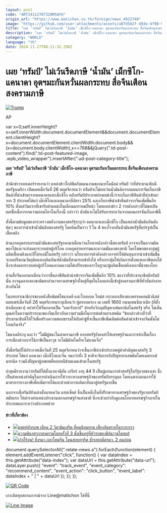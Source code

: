 ```yaml
---
layout: post
code: "ART24112707328MSAYU"
origin_url: "https://www.matichon.co.th/foreign/news_4922740"
image: "https://github.com/user-attachments/assets/a07d582f-493e-4f98-97b6-ef9be0fe6013"
title: "เผย ‘ทรัมป์’ ไม่เว้นรีดภาษี ‘น้ำมัน’ เม็กซิโก-แคนาดา อุตฯมะกันหวั่นผลกระทบ สื่อจีนเตือนสงครามภาษี"
description: "เผย 'ทรัมป์' ไม่เว้นรีดภาษี 'น้ำมัน' เม็กซิโก-แคนาดา อุตฯมะกันหวั่นผลกระทบ สื่อจีนเตือนสงครามภาษี"
category: "WORLD"
language: "th"
date: 2024-11-27T08:11:32.296Z
---
```


# เผย ‘ทรัมป์’ ไม่เว้นรีดภาษี ‘น้ำมัน’ เม็กซิโก-แคนาดา อุตฯมะกันหวั่นผลกระทบ สื่อจีนเตือนสงครามภาษี

[![](https://www.matichon.co.th/wp-content/uploads/2024/11/AP24320058254949-728.jpg "Trump")](https://www.matichon.co.th/wp-content/uploads/2024/11/AP24320058254949-728.jpg)

AP

var x=0;self.innerHeight?x=self.innerWidth:document.documentElement&&document.documentElement.clientHeight?x=document.documentElement.clientWidth:document.body&&(x=document.body.clientWidth),x<=768&&jQuery(".td-post-content").find(".td-post-featured-image, .wpb\_video\_wrapper").insertAfter(".ud-post-category-title");

**เผย ‘ทรัมป์’ ไม่เว้นรีดภาษี ‘น้ำมัน’ เม็กซิโก-แคนาดา อุตฯมะกันหวั่นผลกระทบ สื่อจีนเตือนสงครามภาษี**

สำนักข่าวรอยเตอร์รายงานว่า แหล่งข่าวใกล้ชิดกับแผนงานของนายโดนัลด์ ทรัมป์ ว่าที่ประธานาธิบดีสหรัฐอเมริกา เปิดเผยเมื่อวันที่ 26 พฤศจิกายนว่า ทรัมป์จะไม่ยกเว้นน้ำมันดิบจากแผนการจัดเก็บภาษีสินค้าที่นำเข้ามาจากแคนาดาและเม็กซิโก หลังทรัมป์ประกาศก่อนหน้านี้ว่าจะเก็บภาษีสินค้าที่นำเข้ามาจาก 3 ประเทศได้แก่ เม็กซิโกและแคนาดาที่อัตรา 25% และเก็บภาษีนำเข้าสินค้าจากจีนเพิ่มขึ้นอีก 10% ตั้งแต่วันแรกที่เขารับตำแหน่งในเดือนมกราคมปีหน้า โดยแหล่งข่าว 2 รายดังกล่าวที่ไม่ขอเปิดเผยชื่อเนื่องจากความอ่อนไหวในเรื่องนี้ กล่าวว่า น้ำมันจะไม่ได้รับการยกเว้นจากแผนการจัดเก็บภาษีนี้

ทั้งนี้ตามข้อมูลของกระทรวงพลังงานของสหรัฐระบุว่า แคนาดาและเม็กซิโก เป็นแหล่งน้ำมันดิบอันดับต้นๆ ของการนำเข้าน้ำมันดิบของสหรัฐ โดยคิดเป็นราว 1 ใน 4 ของโรงกลั่นน้ำมันสหรัฐที่แปรรูปเป็นเชื้อเพลิง

ด้านภาคอุตสาหกรรมน้ำมันของสหรัฐออกมาเตือนว่านโยบายดังกล่าวนี้ของทรัมป์ อาจจะเป็นความผิดพลาได้และจะส่งผลกระทบต่อผู้บริโภค ภาคอุตสาหกรรมและความมั่นคงของชาติ โดยโฆษกของกลุ่มผู้ผลิตเชื้อเพลิงและปิโตรเคมีในสหรัฐ กล่าวว่า นโยบายการค้าดังกล่าวอาจทำให้ต้นทุนการนำเข้าเพิ่มขึ้น จะลดปริมาณวัตถุดิบและผลิตภัณฑ์น้ำมันที่สามารถเข้าถึงได้ หรือกระตุ้นให้เกิดการตั้งกแพงภาษีตอบโต้ ซึ่งจะส่งผลกระทบต่อผู้บริโภคและลดความได้เปรียบของเราในฐานะผู้ผลิตเชื้อเพลิงเหลวชั้นำของโลก

ด้านสื่อจีนออกมาเตือนว่าการขึ้นภาษีสินค้านำเข้าจากจีนเพิ่มขึ้นอีก 10% ของว่าที่ประธานาธิบดีทรัมป์นั้น อาจฉุดลากสองชาติมหาอำนาจทางเศรษฐกิจใหญ่ที่สุดในโลกแห่งนี้เข้าสู่สงครามภาษีที่ห้ำหั่นทำลายล้างกันได้

ในบทบรรณาธิการของหนังสือพิมพ์ไชนาเดลี และโกลบอล ไทม์ส กระบอกเสียงของพรรคคอมมิวนิสต์ เผยแพร่เมื่อวันที่ 26 พฤศจิกายนระบุเตือนว่า ผู้ครอบครอง ณ เลขที่ 1600 ถนนเพนซิลเวเนีย (ที่ตั้งทำเนียบขาว) อย่าทำให้จีนกลายเป็น “แพะรับบาป” สำหรับวิกฤตปัญหาเฟนทานิลในสหรัฐ หรือ ไม่เห็นคุณค่าในความปรารถนาของจีนเกี่ยวกับความร่วมมือในการต่อต้านยาเสพติด “ข้อกล่าวอ้างที่ว่าที่ประธานาธิบดีให้ไว้เพื่อสร้างความชอบธรรมให้กับคำขู่ที่จะขึ้นภาษีเพิ่มเติมต่อสินค้านำเข้าจากจีนนั้นไม่ไกลเกินจริง”

ไชนาเดลีระบุ และว่า “ไม่มีผู้ชนะในสงครามภาษี หากสหรัฐยังคงทำให้เศรษฐกิจและการค้าเป็นเรื่องการเมืองด้วยการใช้ภาษีเป็นอาวุธ จะไม่มีฝ่ายใดที่จะไม่บาดเจ็บ”

ทั้งนี้ทรัมป์ได้ประกาศเมื่อวันที่ 25 พฤศจิกายนว่าจะขึ้นภาษีนำเข้าประเทศคู่ค้าสำคัญของสหรัฐ 3 ประเทศ ได้แก่ แคนาดา เม็กซิโกและจีน จนกว่าทั้ง 3 ชาติจะจัดการกับปัญหายาเสพติดโดยเฉพาะเฟนทานิล รวมถึงปัญหาผู้อพยพที่หลบหนีข้ามแดนเข้ามาในสหรัฐ

ล่าสุดมีรายงานว่าทรัมป์ได้ตั้งนายเจมีสัน เกรียร์ อายุ 44 ปี เป็นผู้แทนการค้าสหรัฐในรัฐบาลของเขา ซึ่งเป็นตำแหน่งสำคัญในการดำเนินการให้วาระทางเศรษฐกิจของทรัมป์บรรลุผล โดยเฉพาะแผนการใช้มาตรการทางภาษีเพื่อเพิ่มรายได้และช่วยนำการผลิตกลับมาสู่สหรัฐมากขึ้น

นอกจากนี้ทรัมป์ยังแต่งตั้งนายเควิน แฮสเซ็ตต์ ซึ่งเป็นหนึ่งในที่ปรึกษาทางเศรษฐกิจของรัฐบาลทรัมป์สมัยแรก ให้ดำรงตำแหน่งประธานสภาเศรษฐกิจแห่งชาติ ซึ่งจะช่วยกำกับดูแลนโยบายเศรษฐกิจภายในประเทศและระหว่างประเทศด้วย

#### ข่าวที่เกี่ยวข้อง

*   [![](https://www.matichon.co.th/wp-content/uploads/2024/11/pexels-polina-tankilevitch-3873170-scaled.jpg)แพทย์อังกฤษ เตือน 2 วิตามินเสริม ที่คนนิยมทาน เสี่ยงอันตรายในระยะยาว](https://www.matichon.co.th/foreign/news_4922464)
*   [![](https://www.matichon.co.th/wp-content/uploads/2024/11/K-27.jpg)ความพินาศจากสงครามโลกครั้งที่ 3 นั้นขึ้นอยู่ที่หัวรบของขีปนาวุธโดยแท้](https://www.matichon.co.th/columnists/news_4919365)
*   [![](https://www.matichon.co.th/wp-content/uploads/2024/11/AFP__20241127__36NC9EU__v2__HighRes__CorrectionFilesChinaDefenceMilitary.jpg)เก้าอี้ร้อน! หึ่งรมว.กลาโหมจีน โดนสอบทุจริต ซ้ำรอยอดีตรมว. 2 คนก่อน](https://www.matichon.co.th/foreign/news_4922254)

document.querySelectorAll(".relate-news a").forEach(function(element) { element.addEventListener("click", function() { var dataIndex = this.getAttribute("data-index"); var dataUrl = this.getAttribute("data-url"); dataLayer.push({ "event": "track\_event", "event\_category": "recommend\_content", "event\_action": "click\_button", "event\_label": dataIndex + " | " + dataUrl }); }); });

[![QR Code](https://www.matichon.co.th/wp-content/uploads/2023/07/wob1371z.jpg)](https://lin.ee/ht0nDxX)

เกาะติดทุกสถานการณ์จาก Line@matichon ได้ที่นี่

[![Line Image](https://www.matichon.co.th/wp-content/uploads/2023/07/th.png)](https://lin.ee/ht0nDxX)